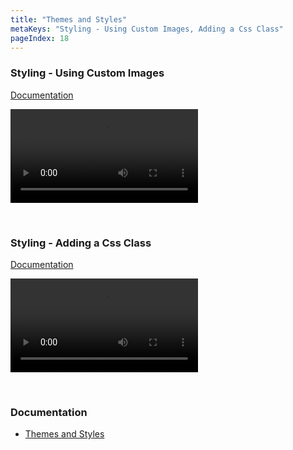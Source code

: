 ```yaml
---
title: "Themes and Styles"
metaKeys: "Styling - Using Custom Images, Adding a Css Class"
pageIndex: 18
---
```





### Styling - Using Custom Images
[Documentation](../docs/workbooks/themesandstyles.md)

![video](https://profitbasedocs.blob.core.windows.net/videos/Styling%20-%20Using%20custom%20images.mp4)

<br/>

### Styling - Adding a Css Class
[Documentation](../docs/workbooks/programmingmodel/instructions/cssclass.md)

![video](https://profitbasedocs.blob.core.windows.net/videos/Styling%20-%20AddCssClass.mp4)

<br/>


### Documentation  

* [Themes and Styles](../docs/workbooks/themesandstyles.md)
